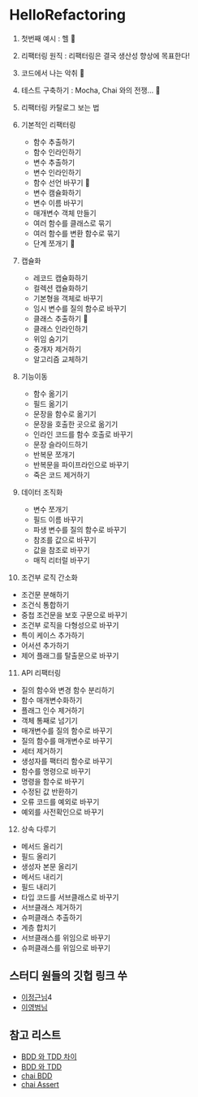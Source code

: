 # HelloRefactoring
1. 첫번째 예시 : 헬 :book:
2. 리팩터링 원직 : 리팩터링은 결국 생산성 향상에 목표한다!
3. 코드에서 나는 악취 :book:
4. 테스트 구축하기 : Mocha, Chai 와의 전쟁... :book: 
5. 리팩터링 카탈로그 보는 법

6. 기본적인 리팩터링 
   - 함수 추출하기
   - 함수 인라인하기
   - 변수 추출하기
   - 변수 인라인하기
   - 함수 선언 바꾸기 :book:
   - 변수 캠슐화하기
   - 변수 이름 바꾸기
   - 매개변수 객체 만들기
   - 여러 함수를 클래스로 묶기
   - 여러 함수를 변환 함수로 묶기
   - 단계 쪼개기 :book:
7. 캡슐화
   - 레코드 캡슐화하기
   - 컬렉션 캡슐화하기
   - 기본형을 객체로 바꾸기
   - 임시 변수를 질의 함수로 바꾸기
   - 클래스 추출하기 :book:
   - 클래스 인라인하기
   - 위임 숨기기
   - 중개자 제거하기
   - 알고리즘 교체하기
8. 기능이동
   - 함수 옮기기
   - 필드 옮기기
   - 문장을 함수로 옮기기
   - 문장을 호출한 곳으로 옮기기
   - 인라인 코드를 함수 호출로 바꾸기
   - 문장 슬라이드하기
   - 반복문 쪼개기
   - 반복문을 파이프라인으로 바꾸기
   - 죽은 코드 제거하기
9. 데이터 조직화
   - 변수 쪼개기
   - 필드 이름 바꾸기
   - 파생 변수를 질의 함수로 바꾸기
   - 참조를 값으로 바꾸기
   - 값을 참조로 바꾸기
   - 매직 리터럴 바꾸기
10. 조건부 로직 간소화
   - 조건문 분해하기
   - 조건식 통합하기
   - 중첩 조건문을 보호 구문으로 바꾸기
   - 조건부 로직을 다형성으로 바꾸기
   - 특이 케이스 추가하기
   - 어서션 추가하기
   - 제어 플래그를 탈출문으로 바꾸기
11. API 리팩터링
   - 질의 함수와 변경 함수 분리하기
   - 함수 매개변수화하기
   - 플래그 인수 제거하기
   - 객체 통째로 넘기기
   - 매개변수를 질의 함수로 바꾸기
   - 질의 함수를 매개변수로 바꾸기
   - 세터 제거하기
   - 생성자를 팩터리 함수로 바꾸기
   - 함수를 명령으로 바꾸기
   - 명령을 함수로 바꾸기
   - 수정된 값 반환하기
   - 오류 코드를 예외로 바꾸기
   - 예외를 사전확인으로 바꾸기
12. 상속 다루기
   - 메서드 올리기
   - 필드 올리기
   - 생성자 본문 올리기
   - 메서드 내리기
   - 필드 내리기
   - 타입 코드를 서브클래스로 바꾸기
   - 서브클래스 제거하기
   - 슈퍼클래스 추출하기
   - 계층 합치기
   - 서브클래스를 위임으로 바꾸기
   - 슈퍼클래스를 위임으로 바꾸기
  

## 스터디 원들의 깃헙 링크 쑤
- [이정근님](https://github.com/redrebel/refactoring2)4
- [이영범님](https://github.com/youngbeomrhee/refactoring_2nd)

## 참고 리스트
- [BDD 와 TDD 차이](https://blog.aliencube.org/ko/2014/04/02/differences-between-bdd-and-tdd/)
- [BDD 와 TDD](https://blog.aliencube.org/ko/2014/04/02/differences-between-bdd-and-tdd/)
- [chai BDD](https://www.chaijs.com/api/bdd/)
- [chai Assert](https://www.chaijs.com/api/assert/)

